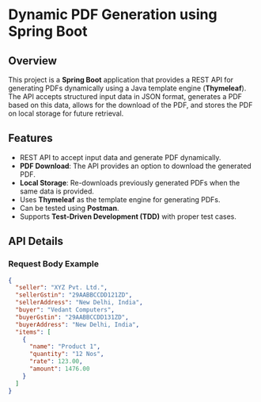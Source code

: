 # Dynamic PDF Generation using Spring Boot

## Overview
This project is a **Spring Boot** application that provides a REST API for generating PDFs dynamically using a Java template engine (**Thymeleaf**). The API accepts structured input data in JSON format, generates a PDF based on this data, allows for the download of the PDF, and stores the PDF on local storage for future retrieval.

## Features
- REST API to accept input data and generate PDF dynamically.
- **PDF Download**: The API provides an option to download the generated PDF.
- **Local Storage**: Re-downloads previously generated PDFs when the same data is provided.
- Uses **Thymeleaf** as the template engine for generating PDFs.
- Can be tested using **Postman**.
- Supports **Test-Driven Development (TDD)** with proper test cases.

## API Details

### Request Body Example
```json
{
  "seller": "XYZ Pvt. Ltd.",
  "sellerGstin": "29AABBCCDD121ZD",
  "sellerAddress": "New Delhi, India",
  "buyer": "Vedant Computers",
  "buyerGstin": "29AABBCCDD131ZD",
  "buyerAddress": "New Delhi, India",
  "items": [
    {
      "name": "Product 1",
      "quantity": "12 Nos",
      "rate": 123.00,
      "amount": 1476.00
    }
  ]
}
